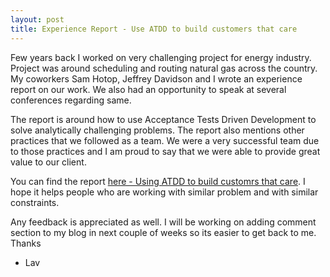 ```yaml
---
layout: post
title: Experience Report - Use ATDD to build customers that care
---
```


Few years back I worked on very challenging project for energy industry. Project was around scheduling and routing natural gas across the country. My coworkers Sam Hotop, Jeffrey Davidson and I wrote an experience report on our work. We also had an opportunity to speak at several conferences regarding same.

The report is around how to use Acceptance Tests Driven Development to solve analytically challenging problems. The report also mentions other practices that we followed as a team. We were a very successful team due to those practices and I am proud to say that we were able to provide great value to our client.

You can find the report <a href='{{ site.url }}/assets/docs/Experience_Report_ATDD.pdf' target="_blank">here - Using ATDD to build customrs that care</a>. I hope it helps people who are working with similar problem and with similar constraints.

Any feedback is appreciated as well. I will be working on adding comment section to my blog in next couple of weeks so its easier to get back to me. 
Thanks

- Lav
